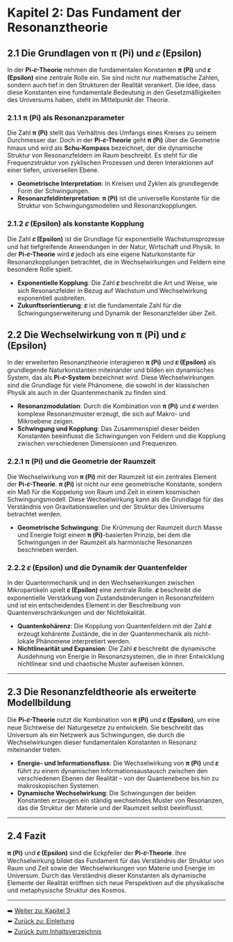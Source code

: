 # Kapitel 2: Das Fundament der Resonanztheorie

## 2.1 Die Grundlagen von **π (Pi)** und **𝜀 (Epsilon)**

In der **Pi-𝜀-Theorie** nehmen die fundamentalen Konstanten **π (Pi)** und **𝜀 (Epsilon)** eine zentrale Rolle ein. Sie sind nicht nur mathematische Zahlen, sondern auch tief in den Strukturen der Realität verankert. Die Idee, dass diese Konstanten eine fundamentale Bedeutung in den Gesetzmäßigkeiten des Universums haben, steht im Mittelpunkt der Theorie.

### 2.1.1 **π (Pi)** als Resonanzparameter

Die Zahl **π (Pi)** stellt das Verhältnis des Umfangs eines Kreises zu seinem Durchmesser dar. Doch in der **Pi-𝜀-Theorie** geht **π (Pi)** über die Geometrie hinaus und wird als **Schu-Kompass** bezeichnet, der die dynamische Struktur von Resonanzfeldern im Raum beschreibt. Es steht für die Frequenzstruktur von zyklischen Prozessen und deren Interaktionen auf einer tiefen, universellen Ebene.

- **Geometrische Interpretation**: In Kreisen und Zyklen als grundlegende Form der Schwingungen.
- **Resonanzfeldinterpretation**: **π (Pi)** ist die universelle Konstante für die Struktur von Schwingungsmodellen und Resonanzkopplungen.

### 2.1.2 **𝜀 (Epsilon)** als konstante Kopplung

Die Zahl **𝜀 (Epsilon)** ist die Grundlage für exponentielle Wachstumsprozesse und hat tiefgreifende Anwendungen in der Natur, Wirtschaft und Physik. In der **Pi-𝜀-Theorie** wird **𝜀** jedoch als eine eigene Naturkonstante für Resonanzkopplungen betrachtet, die in Wechselwirkungen und Feldern eine besondere Rolle spielt.

- **Exponentielle Kopplung**: Die Zahl **𝜀** beschreibt die Art und Weise, wie sich Resonanzfelder in Bezug auf Wachstum und Wechselwirkung exponentiell ausbreiten.
- **Zukunftsorientierung**: **𝜀** ist die fundamentale Zahl für die Schwingungserweiterung und Dynamik der Resonanzfelder über Zeit.

## 2.2 Die Wechselwirkung von **π (Pi)** und **𝜀 (Epsilon)**

In der erweiterten Resonanztheorie interagieren **π (Pi)** und **𝜀 (Epsilon)** als grundlegende Naturkonstanten miteinander und bilden ein dynamisches System, das als **Pi-𝜀-System** bezeichnet wird. Diese Wechselwirkungen sind die Grundlage für viele Phänomene, die sowohl in der klassischen Physik als auch in der Quantenmechanik zu finden sind.

- **Resonanzmodulation**: Durch die Kombination von **π (Pi)** und **𝜀** werden komplexe Resonanzmuster erzeugt, die sich auf Makro- und Mikroebene zeigen.
- **Schwingung und Kopplung**: Das Zusammenspiel dieser beiden Konstanten beeinflusst die Schwingungen von Feldern und die Kopplung zwischen verschiedenen Dimensionen und Frequenzen.

### 2.2.1 **π (Pi)** und die Geometrie der Raumzeit

Die Wechselwirkung von **π (Pi)** mit der Raumzeit ist ein zentrales Element der **Pi-𝜀-Theorie**. **π (Pi)** ist nicht nur eine geometrische Konstante, sondern ein Maß für die Koppelung von Raum und Zeit in einem kosmischen Schwingungsmodell. Diese Wechselwirkung kann als die Grundlage für das Verständnis von Gravitationswellen und der Struktur des Universums betrachtet werden.

- **Geometrische Schwingung**: Die Krümmung der Raumzeit durch Masse und Energie folgt einem **π (Pi)**-basierten Prinzip, bei dem die Schwingungen in der Raumzeit als harmonische Resonanzen beschrieben werden.

### 2.2.2 **𝜀 (Epsilon)** und die Dynamik der Quantenfelder

In der Quantenmechanik und in den Wechselwirkungen zwischen Mikropartikeln spielt **𝜀 (Epsilon)** eine zentrale Rolle. **𝜀** beschreibt die exponentielle Verstärkung von Zustandsänderungen in Resonanzfeldern und ist ein entscheidendes Element in der Beschreibung von Quantenverschränkungen und der Nichtlokalität.

- **Quantenkohärenz**: Die Kopplung von Quantenfeldern mit der Zahl **𝜀** erzeugt kohärente Zustände, die in der Quantenmechanik als nicht-lokale Phänomene interpretiert werden.
- **Nichtlinearität und Expansion**: Die Zahl **𝜀** beschreibt die dynamische Ausdehnung von Energie in Resonanzsystemen, die in ihrer Entwicklung nichtlinear sind und chaotische Muster aufweisen können.

---

## 2.3 Die Resonanzfeldtheorie als erweiterte Modellbildung

Die **Pi-𝜀-Theorie** nutzt die Kombination von **π (Pi)** und **𝜀 (Epsilon)**, um eine neue Sichtweise der Naturgesetze zu entwickeln. Sie beschreibt das Universum als ein Netzwerk aus Schwingungen, die durch die Wechselwirkungen dieser fundamentalen Konstanten in Resonanz miteinander treten.

- **Energie- und Informationsfluss**: Die Wechselwirkung von **π (Pi)** und **𝜀** führt zu einem dynamischen Informationsaustausch zwischen den verschiedenen Ebenen der Realität – von der Quantenebene bis hin zu makroskopischen Systemen.
- **Dynamische Wechselwirkung**: Die Schwingungen der beiden Konstanten erzeugen ein ständig wechselndes Muster von Resonanzen, das die Struktur der Materie und der Raumzeit selbst beeinflusst.

---

## 2.4 Fazit

**π (Pi)** und **𝜀 (Epsilon)** sind die Eckpfeiler der **Pi-𝜀-Theorie**. Ihre Wechselwirkung bildet das Fundament für das Verständnis der Struktur von Raum und Zeit sowie der Wechselwirkungen von Materie und Energie im Universum. Durch das Verständnis dieser Konstanten als dynamische Elemente der Realität eröffnen sich neue Perspektiven auf die physikalische und metaphysische Struktur des Kosmos.

---


➡️ [Weiter zu: Kapitel 3](Kapitel_3.md)  
⬅️ [Zurück zu: Einleitung](Kapitel_1.md)  
⬅️ [Zurück zum Inhaltsverzeichnis](README.md)
